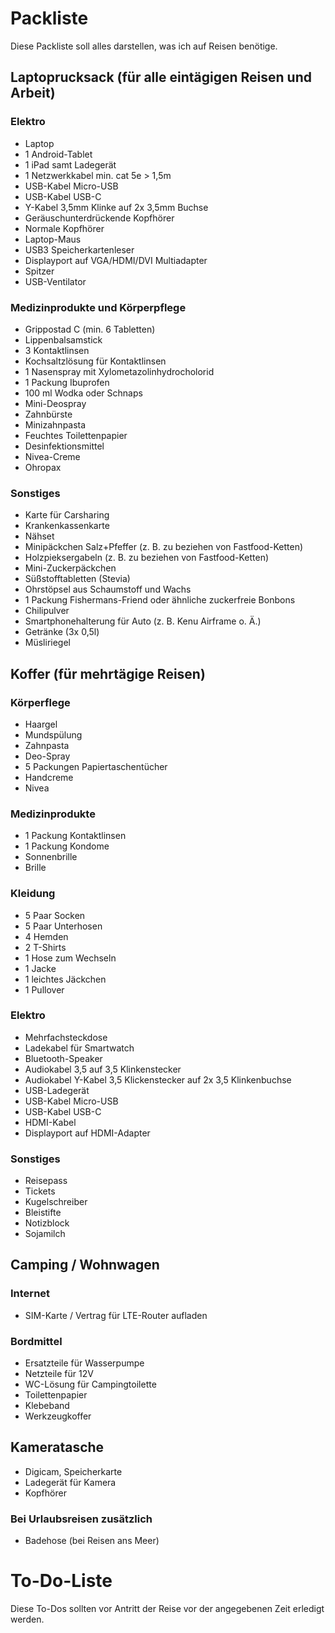 # Packliste
Diese Packliste soll alles darstellen, was ich auf Reisen benötige.
## Laptoprucksack (für alle eintägigen Reisen und Arbeit)

### Elektro
- Laptop
- 1 Android-Tablet
- 1 iPad samt Ladegerät
- 1 Netzwerkkabel min. cat 5e > 1,5m
- USB-Kabel Micro-USB
- USB-Kabel USB-C
- Y-Kabel 3,5mm Klinke auf 2x 3,5mm Buchse
- Geräuschunterdrückende Kopfhörer
- Normale Kopfhörer
- Laptop-Maus
- USB3 Speicherkartenleser
- Displayport auf VGA/HDMI/DVI Multiadapter
- Spitzer
- USB-Ventilator


### Medizinprodukte und Körperpflege
- Grippostad C (min. 6 Tabletten)
- Lippenbalsamstick
- 3 Kontaktlinsen
- Kochsaltzlösung für Kontaktlinsen
- 1 Nasenspray mit Xylometazolinhydrocholorid
- 1 Packung Ibuprofen
- 100 ml Wodka oder Schnaps
- Mini-Deospray
- Zahnbürste
- Minizahnpasta
- Feuchtes Toilettenpapier
- Desinfektionsmittel
- Nivea-Creme
- Ohropax


### Sonstiges
- Karte für Carsharing
- Krankenkassenkarte
- Nähset
- Minipäckchen Salz+Pfeffer (z. B. zu beziehen von Fastfood-Ketten)
- Holzpieksergabeln (z. B. zu beziehen von Fastfood-Ketten)
- Mini-Zuckerpäckchen
- Süßstofftabletten (Stevia)
- Ohrstöpsel aus Schaumstoff und Wachs
- 1 Packung Fishermans-Friend oder ähnliche zuckerfreie Bonbons
- Chilipulver
- Smartphonehalterung für Auto (z. B. Kenu Airframe o. Ä.)
- Getränke (3x 0,5l)
- Müsliriegel

## Koffer (für mehrtägige Reisen)

### Körperflege
- Haargel
- Mundspülung
- Zahnpasta
- Deo-Spray
- 5 Packungen Papiertaschentücher
- Handcreme
- Nivea

### Medizinprodukte
- 1 Packung Kontaktlinsen
- 1 Packung Kondome
- Sonnenbrille
- Brille

### Kleidung
- 5 Paar Socken
- 5 Paar Unterhosen
- 4 Hemden
- 2 T-Shirts
- 1 Hose zum Wechseln
- 1 Jacke
- 1 leichtes Jäckchen
- 1 Pullover

### Elektro
- Mehrfachsteckdose
- Ladekabel für Smartwatch
- Bluetooth-Speaker
- Audiokabel 3,5 auf 3,5 Klinkenstecker
- Audiokabel Y-Kabel 3,5 Klickenstecker auf 2x 3,5 Klinkenbuchse
- USB-Ladegerät
- USB-Kabel Micro-USB
- USB-Kabel USB-C
- HDMI-Kabel
- Displayport auf HDMI-Adapter

### Sonstiges
- Reisepass
- Tickets
- Kugelschreiber
- Bleistifte
- Notizblock
- Sojamilch

## Camping / Wohnwagen

### Internet
- SIM-Karte / Vertrag für LTE-Router aufladen

### Bordmittel

- Ersatzteile für Wasserpumpe
- Netzteile für 12V
- WC-Lösung für Campingtoilette
- Toilettenpapier
- Klebeband
- Werkzeugkoffer

## Kameratasche
- Digicam, Speicherkarte
- Ladegerät für Kamera
- Kopfhörer

### Bei Urlaubsreisen zusätzlich
- Badehose (bei Reisen ans Meer)

# To-Do-Liste
Diese To-Dos sollten vor Antritt der Reise vor der angegebenen Zeit 
erledigt werden.
